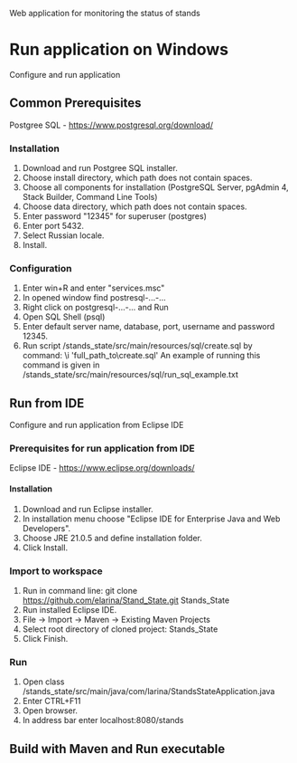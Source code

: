 Web application for monitoring the status of stands

# Run application on Windows

Configure and run application

## Common Prerequisites

Postgree SQL - https://www.postgresql.org/download/

### Installation

1. Download and run Postgree SQL installer.
2. Choose install directory, which path does not contain spaces.
3. Choose all components for installation (PostgreSQL Server, pgAdmin 4, Stack Builder, Command Line Tools)
4. Choose data directory, which path does not contain spaces.
5. Enter password "12345" for superuser (postgres)
6. Enter port 5432.
7. Select Russian locale.
8. Install.

### Configuration

1. Enter win+R and enter "services.msc"
2. In opened window find postresql-...-...
3. Right click on postgresql-...-... and Run
4. Open SQL Shell (psql)
5. Enter default server name, database, port, username and password 12345.
6. Run script /stands_state/src/main/resources/sql/create.sql by command: \i 'full_path_to\\create.sql'
An example of running this command is given in /stands_state/src/main/resources/sql/run_sql_example.txt


## Run from IDE

Configure and run application from Eclipse IDE

### Prerequisites for run application from IDE

Eclipse IDE - https://www.eclipse.org/downloads/

#### Installation

1. Download and run Eclipse installer.
2. In installation menu choose "Eclipse IDE for Enterprise Java and Web Developers".
3. Choose JRE 21.0.5 and define installation folder.
4. Click Install.


### Import to workspace

1. Run in command line: git clone https://github.com/elarina/Stand_State.git Stands_State
2. Run installed Eclipse IDE.
3. File -> Import -> Maven -> Existing Maven Projects
4. Select root directory of cloned project: Stands_State 
5. Click Finish.

### Run

1. Open class /stands_state/src/main/java/com/larina/StandsStateApplication.java
2. Enter CTRL+F11
3. Open browser.
4. In address bar enter localhost:8080/stands

## Build with Maven and Run executable	